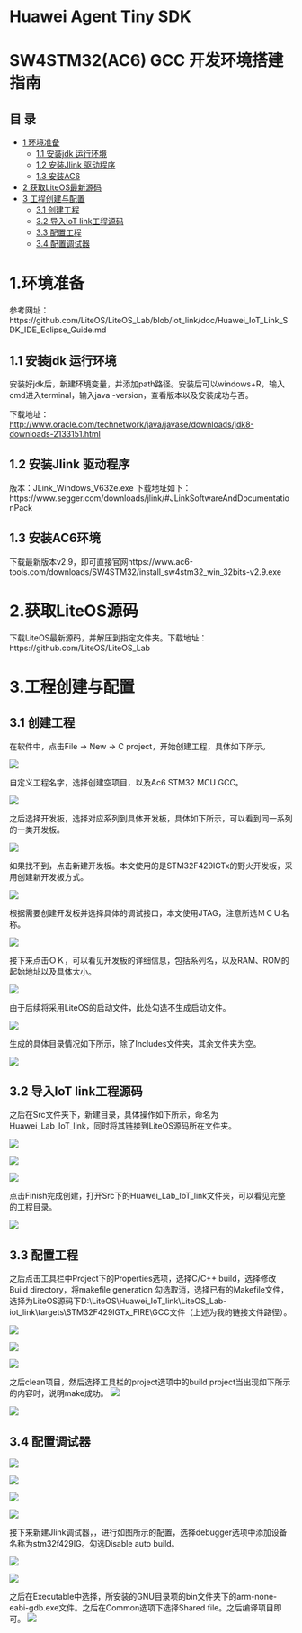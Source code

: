 # Huawei Agent Tiny SDK
# SW4STM32(AC6) GCC 开发环境搭建指南

## 目 录
<!-- TOC -->

- [1 环境准备](#1)
    - [1.1 安装jdk 运行环境](#1.1)
    - [1.2 安装Jlink 驱动程序](#1.2)
    - [1.3 安装AC6](#1.3)
- [2 获取LiteOS最新源码](#2) 
- [3 工程创建与配置](#3)
    - [3.1 创建工程](#3.1)
    - [3.2 导入IoT link工程源码](#3.2)
    - [3.3 配置工程](#3.3)
    - [3.4 配置调试器](#3.4)
<!-- /TOC -->
<h1 id="1">1.环境准备</h1>
参考网址：https://github.com/LiteOS/LiteOS_Lab/blob/iot_link/doc/Huawei_IoT_Link_SDK_IDE_Eclipse_Guide.md

<h2 id="1.1">1.1 安装jdk 运行环境</h2>
安装好jdk后，新建环境变量，并添加path路径。安装后可以windows+R，输入cmd进入terminal，输入java -version，查看版本以及安装成功与否。

下载地址： http://www.oracle.com/technetwork/java/javase/downloads/jdk8-downloads-2133151.html

<h2 id="1.2">1.2 安装Jlink 驱动程序</h2>
版本：JLink_Windows_V632e.exe  下载地址如下：https://www.segger.com/downloads/jlink/#JLinkSoftwareAndDocumentationPack 

<h2 id="1.3">1.3 安装AC6环境</h2>
下载最新版本v2.9，即可直接官网https://www.ac6-tools.com/downloads/SW4STM32/install_sw4stm32_win_32bits-v2.9.exe

<h1 id="2">2.获取LiteOS源码</h1>
下载LiteOS最新源码，并解压到指定文件夹。下载地址：https://github.com/LiteOS/LiteOS_Lab

<h1 id="2">3.工程创建与配置</h1>

<h2 id="3.1">3.1 创建工程</h2>
在软件中，点击File → New → C project，开始创建工程，具体如下所示。

![](./meta/IoT_Link/ide/SW4STM32(AC6)_GCC/chen_AC6_01.png)

自定义工程名字，选择创建空项目，以及Ac6 STM32 MCU GCC。

![](./meta/IoT_link/ide/SW4STM32(AC6)_GCC/chen_AC6_02.png)

之后选择开发板，选择对应系列到具体开发板，具体如下所示，可以看到同一系列的一类开发板。

![](./meta/IoT_Link/ide/SW4STM32(AC6)_GCC/chen_AC6_03.png)

如果找不到，点击新建开发板。本文使用的是STM32F429IGTx的野火开发板，采用创建新开发板方式。

![](./meta/IoT_Link/ide/SW4STM32(AC6)_GCC/chen_AC6_04.png)

根据需要创建开发板并选择具体的调试接口，本文使用JTAG，注意所选ＭＣＵ名称。

![](./meta/IoT_Link/ide/SW4STM32(AC6)_GCC/chen_AC6_05.png)

接下来点击ＯＫ，可以看见开发板的详细信息，包括系列名，以及RAM、ROM的起始地址以及具体大小。

![](./meta/IoT_Link/ide/SW4STM32(AC6)_GCC/chen_AC6_06.png)

由于后续将采用LiteOS的启动文件，此处勾选不生成启动文件。

![](./meta/IoT_Link/ide/SW4STM32(AC6)_GCC/chen_AC6_07.png)

生成的具体目录情况如下所示，除了Includes文件夹，其余文件夹为空。

![](./meta/IoT_Link/ide/SW4STM32(AC6)_GCC/chen_AC6_08.png)



<h2 id="3.2">3.2 导入IoT link工程源码</h2>
之后在Src文件夹下，新建目录，具体操作如下所示，命名为Huawei_Lab_IoT_link，同时将其链接到LiteOS源码所在文件夹。

![](./meta/IoT_Link/ide/SW4STM32(AC6)_GCC/chen_AC6_09.png)

![](./meta/IoT_Link/ide/SW4STM32(AC6)_GCC/chen_AC6_10.png)

![](./meta/IoT_Link/ide/SW4STM32(AC6)_GCC/chen_AC6_11.png)

点击Finish完成创建，打开Src下的Huawei_Lab_IoT_link文件夹，可以看见完整的工程目录。

![](./meta/IoT_Link/ide/SW4STM32(AC6)_GCC/chen_AC6_12.png)

<h2 id="3.3">3.3 配置工程</h2>
之后点击工具栏中Project下的Properties选项，选择C/C++ build，选择修改Build directory，将makefile generation 勾选取消，选择已有的Makefile文件，选择为LiteOS源码下D:\LiteOS\Huawei_IoT_link\LiteOS_Lab-iot_link\targets\STM32F429IGTx_FIRE\GCC文件（上述为我的链接文件路径）。

![](./meta/IoT_Link/ide/SW4STM32(AC6)_GCC/chen_AC6_13.png)

![](./meta/IoT_Link/ide/SW4STM32(AC6)_GCC/chen_AC6_14.png)

![](./meta/IoT_Link/ide/SW4STM32(AC6)_GCC/chen_AC6_15.png)

之后clean项目，然后选择工具栏的project选项中的build project当出现如下所示的内容时，说明make成功。
![](./meta/IoT_Link/ide/SW4STM32(AC6)_GCC/chen_AC6_16.png)

![](./meta/IoT_Link/ide/SW4STM32(AC6)_GCC/chen_AC6_17.png)

<h2 id="3.4">3.4 配置调试器</h2>

![](./meta/IoT_Link/ide/SW4STM32(AC6)_GCC/chen_AC6_18.png)

![](./meta/IoT_Link/ide/SW4STM32(AC6)_GCC/chen_AC6_19.png)

![](./meta/IoT_Link/ide/SW4STM32(AC6)_GCC/chen_AC6_20.png)

![](./meta/IoT_Link/ide/SW4STM32(AC6)_GCC/chen_AC6_21.png)

接下来新建Jlink调试器，，进行如图所示的配置，选择debugger选项中添加设备名称为stm32f429IG。勾选Disable auto build。

![](./meta/IoT_Link/ide/SW4STM32(AC6)_GCC/chen_AC6_22.png)

![](./meta/IoT_Link/ide/SW4STM32(AC6)_GCC/chen_AC6_23.png)

之后在Executable中选择，所安装的GNU目录项的bin文件夹下的arm-none-eabi-gdb.exe文件。之后在Common选项下选择Shared file。之后编译项目即可。
![](./meta/IoT_Link/ide/SW4STM32(AC6)_GCC/chen_AC6_24.png)


